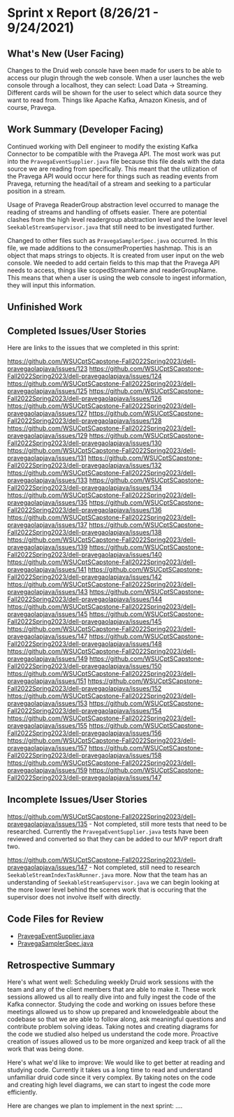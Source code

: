 # Sprint x Report (8/26/21 - 9/24/2021)

## What's New (User Facing)
Changes to the Druid web console have been made for users to be able to access our plugin through the web console. When a user launches the web console through a localhost, they can select: Load Data -> Streaming. Different cards will be shown for the user to select which data source they want to read from. Things like Apache Kafka, Amazon Kinesis, and of course, Pravega. 

## Work Summary (Developer Facing)
Continued working with Dell engineer to modify the existing Kafka Connector to be compatible with the Pravega API. The most work was put into the `PravegaEventSupplier.java` file because this file deals with the data source we are reading from specifically. This meant that the utilization of the Pravega API would occur here for things such as reading events from Pravega, returning the head/tail of a stream and seeking to a particular position in a stream.

Usage of Pravega ReaderGroup abstraction level occurred to manage the reading of streams and handling of offsets easier. There are potential clashes from the high level readergroup abstraction level and the lower level `SeekableStreamSupervisor.java` that still need to be investigated further.

Changed to other files such as `PravegaSamplerSpec.java` occurred. In this file, we made additions to the consumerProperties hashmap. This is an object that maps strings to objects. It is created from user input on the web console. We needed to add certain fields to this map that the Pravega API needs to access, things like scopedStreamName and readerGroupName. This means that when a user is using the web console to ingest information, they will input this information.

## Unfinished Work


## Completed Issues/User Stories
Here are links to the issues that we completed in this sprint:

 https://github.com/WSUCptSCapstone-Fall2022Spring2023/dell-pravegaolapjava/issues/123
 https://github.com/WSUCptSCapstone-Fall2022Spring2023/dell-pravegaolapjava/issues/124
 https://github.com/WSUCptSCapstone-Fall2022Spring2023/dell-pravegaolapjava/issues/125
 https://github.com/WSUCptSCapstone-Fall2022Spring2023/dell-pravegaolapjava/issues/126
 https://github.com/WSUCptSCapstone-Fall2022Spring2023/dell-pravegaolapjava/issues/127
 https://github.com/WSUCptSCapstone-Fall2022Spring2023/dell-pravegaolapjava/issues/128
 https://github.com/WSUCptSCapstone-Fall2022Spring2023/dell-pravegaolapjava/issues/129
 https://github.com/WSUCptSCapstone-Fall2022Spring2023/dell-pravegaolapjava/issues/130
 https://github.com/WSUCptSCapstone-Fall2022Spring2023/dell-pravegaolapjava/issues/131
 https://github.com/WSUCptSCapstone-Fall2022Spring2023/dell-pravegaolapjava/issues/132
 https://github.com/WSUCptSCapstone-Fall2022Spring2023/dell-pravegaolapjava/issues/133
 https://github.com/WSUCptSCapstone-Fall2022Spring2023/dell-pravegaolapjava/issues/134
 https://github.com/WSUCptSCapstone-Fall2022Spring2023/dell-pravegaolapjava/issues/135
 https://github.com/WSUCptSCapstone-Fall2022Spring2023/dell-pravegaolapjava/issues/136
 https://github.com/WSUCptSCapstone-Fall2022Spring2023/dell-pravegaolapjava/issues/137
 https://github.com/WSUCptSCapstone-Fall2022Spring2023/dell-pravegaolapjava/issues/138
 https://github.com/WSUCptSCapstone-Fall2022Spring2023/dell-pravegaolapjava/issues/139
 https://github.com/WSUCptSCapstone-Fall2022Spring2023/dell-pravegaolapjava/issues/140
 https://github.com/WSUCptSCapstone-Fall2022Spring2023/dell-pravegaolapjava/issues/141
 https://github.com/WSUCptSCapstone-Fall2022Spring2023/dell-pravegaolapjava/issues/142
 https://github.com/WSUCptSCapstone-Fall2022Spring2023/dell-pravegaolapjava/issues/143
 https://github.com/WSUCptSCapstone-Fall2022Spring2023/dell-pravegaolapjava/issues/144
 https://github.com/WSUCptSCapstone-Fall2022Spring2023/dell-pravegaolapjava/issues/145
 https://github.com/WSUCptSCapstone-Fall2022Spring2023/dell-pravegaolapjava/issues/145
 https://github.com/WSUCptSCapstone-Fall2022Spring2023/dell-pravegaolapjava/issues/147
 https://github.com/WSUCptSCapstone-Fall2022Spring2023/dell-pravegaolapjava/issues/148
 https://github.com/WSUCptSCapstone-Fall2022Spring2023/dell-pravegaolapjava/issues/149
 https://github.com/WSUCptSCapstone-Fall2022Spring2023/dell-pravegaolapjava/issues/150
 https://github.com/WSUCptSCapstone-Fall2022Spring2023/dell-pravegaolapjava/issues/151
 https://github.com/WSUCptSCapstone-Fall2022Spring2023/dell-pravegaolapjava/issues/152
 https://github.com/WSUCptSCapstone-Fall2022Spring2023/dell-pravegaolapjava/issues/153
 https://github.com/WSUCptSCapstone-Fall2022Spring2023/dell-pravegaolapjava/issues/154
 https://github.com/WSUCptSCapstone-Fall2022Spring2023/dell-pravegaolapjava/issues/155
 https://github.com/WSUCptSCapstone-Fall2022Spring2023/dell-pravegaolapjava/issues/156
 https://github.com/WSUCptSCapstone-Fall2022Spring2023/dell-pravegaolapjava/issues/157
 https://github.com/WSUCptSCapstone-Fall2022Spring2023/dell-pravegaolapjava/issues/158
 https://github.com/WSUCptSCapstone-Fall2022Spring2023/dell-pravegaolapjava/issues/159
 https://github.com/WSUCptSCapstone-Fall2022Spring2023/dell-pravegaolapjava/issues/147

 ## Incomplete Issues/User Stories
https://github.com/WSUCptSCapstone-Fall2022Spring2023/dell-pravegaolapjava/issues/135 - Not completed, still more tests that need to be researched. Currently the `PravegaEventSupplier.java` tests have been reviewed and converted so that they can be added to our MVP report draft two.

https://github.com/WSUCptSCapstone-Fall2022Spring2023/dell-pravegaolapjava/issues/147 - Not completed, still need to research `SeekableStreamIndexTaskRunner.java` more. Now that the team has an understanding of `SeekableStreamSupervisor.java` we can begin looking at the more lower level behind the scenes work that is occuring that the supervisor does not involve itself with directly.


## Code Files for Review
 * [PravegaEventSupplier.java](https://github.com/WSUCptSCapstone-Fall2022Spring2023/dell-pravegaolapjava/blob/pravega-connector/extensions-core/pravega-indexing-service/src/main/java/org/apache/druid/indexing/pravega/PravegaEventSupplier.java)
 * [PravegaSamplerSpec.java](https://github.com/WSUCptSCapstone-Fall2022Spring2023/dell-pravegaolapjava/blob/pravega-connector/extensions-core/pravega-indexing-service/src/main/java/org/apache/druid/indexing/pravega/PravegaSamplerSpec.java)
 
## Retrospective Summary
Here's what went well: Scheduling weekly Druid work sessions with the team and any of the client members that are able to make it. These work sessions allowed us all to really dive into and fully ingest the code of the Kafka connector. Studying the code and working on issues before these meetings allowed us to show up prepared and knoweledgeable about the codebase so that we are able to follow along, ask meaningful questions and contribute problem solving ideas. Taking notes and creating diagrams for the code we studied also helped us understand the code more. Proactive creation of issues allowed us to be more organized and keep track of all the work that was being done.

Here's what we'd like to improve: We would like to get better at reading and studying code. Currently it takes us a long time to read and understand unfamiliar druid code since it very complex. By taking notes on the code and creating high level diagrams, we can start to ingest the code more efficiently.

Here are changes we plan to implement in the next sprint: ....
